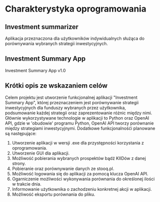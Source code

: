 
# Charakterystyka oprogramowania

## Investment summarizer
Aplikacja przeznaczona dla użytkowników indywidualnych służąca do porównywania wybranych strategii inwestycyjnych.

## Investment Summary App
Investment Summary App v1.0

## Krótki opis ze wskazaniem celów
Celem projektu jest utworzenie funkcjonalnej aplikacji "Investment Summary App", której przeznaczeniem jest porównywanie strategii inwestycyjnych dla funduszy wybranych przez użytkownika, podsumowanie każdej strategii oraz zaprezentowanie różnic między nimi.
Głównie wykorzystywane technologie w aplikacji to Python oraz OpenAI API, gdzie w 'obudowie' programu Python, OpenAI API tworzy porównanie między strategiami inwestycyjnymi.
Dodatkowe funkcjonalnośći planowane są następujące:
1. Utworzenie aplikacji w wersji .exe dla przystępności korzystania z oprogramowania.
2. Utworzenie GUI dla aplikacji.
3. Możliwość pobierania wybranych prospektów bądź KIIDów z danej strony.
4. Pobieranie oraz porównywanie danych ze stooq.pl.
5. Możliwość logowania się do aplikacji za pomocą klucza OpenAI API.
6. Ogarniczenie możliwości wykonywania porównania do określonej ilości w trakcie dnia.
7. Informowanie użytkownika o zachodzeniu konkretnej akcji w aplikacji.
8. Możliwość eksportu porównania do pliku.